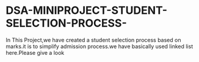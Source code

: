 # DSA-MINIPROJECT-STUDENT-SELECTION-PROCESS-
In This Project,we have created a student selection process based on marks.it is to simplify admission process.we have basically used linked list here.Please give a look
